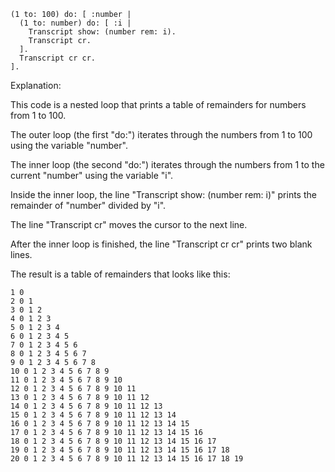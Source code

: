 ```smalltalk
(1 to: 100) do: [ :number |
  (1 to: number) do: [ :i |
    Transcript show: (number rem: i).
    Transcript cr.
  ].
  Transcript cr cr.
].
```

Explanation:

This code is a nested loop that prints a table of remainders for numbers from 1 to 100.

The outer loop (the first "do:") iterates through the numbers from 1 to 100 using the variable "number".

The inner loop (the second "do:") iterates through the numbers from 1 to the current "number" using the variable "i".

Inside the inner loop, the line "Transcript show: (number rem: i)" prints the remainder of "number" divided by "i".

The line "Transcript cr" moves the cursor to the next line.

After the inner loop is finished, the line "Transcript cr cr" prints two blank lines.

The result is a table of remainders that looks like this:

```
1 0
2 0 1
3 0 1 2
4 0 1 2 3
5 0 1 2 3 4
6 0 1 2 3 4 5
7 0 1 2 3 4 5 6
8 0 1 2 3 4 5 6 7
9 0 1 2 3 4 5 6 7 8
10 0 1 2 3 4 5 6 7 8 9
11 0 1 2 3 4 5 6 7 8 9 10
12 0 1 2 3 4 5 6 7 8 9 10 11
13 0 1 2 3 4 5 6 7 8 9 10 11 12
14 0 1 2 3 4 5 6 7 8 9 10 11 12 13
15 0 1 2 3 4 5 6 7 8 9 10 11 12 13 14
16 0 1 2 3 4 5 6 7 8 9 10 11 12 13 14 15
17 0 1 2 3 4 5 6 7 8 9 10 11 12 13 14 15 16
18 0 1 2 3 4 5 6 7 8 9 10 11 12 13 14 15 16 17
19 0 1 2 3 4 5 6 7 8 9 10 11 12 13 14 15 16 17 18
20 0 1 2 3 4 5 6 7 8 9 10 11 12 13 14 15 16 17 18 19
```